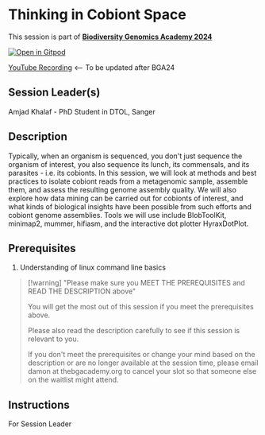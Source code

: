 # Thinking in Cobiont Space

This session is part of [**Biodiversity Genomics Academy 2024**](https://thebgacademy.org/)

[![Open in Gitpod](https://gitpod.io/button/open-in-gitpod.svg)](https://gitpod.io/#https://github.com/thebgacademy/thinking-in-cobiont-space)

[YouTube Recording](https://www.youtube.com/@thebiodiversitygenomicsacademy) <-- To be updated after BGA24

## Session Leader(s)
Amjad Khalaf - PhD Student in DTOL, Sanger


## Description

Typically, when an organism is sequenced, you don't just sequence the organism of interest, you also sequence its lunch, its commensals, and its parasites - i.e. its cobionts. In this session, we will look at methods and best practices to isolate cobiont reads from a metagenomic sample, assemble them, and assess the resulting genome assembly quality. We will also explore how data mining can be carried out for cobionts of interest, and what kinds of biological insights have been possible from such efforts and cobiont genome assemblies. Tools we will use include BlobToolKit, minimap2, mummer, hifiasm, and the interactive dot plotter HyraxDotPlot.

## Prerequisites

1. Understanding of linux command line basics

>[!warning] "Please make sure you MEET THE PREREQUISITES and READ THE DESCRIPTION above"
>
>    You will get the most out of this session if you meet the prerequisites above.
>
>    Please also read the description carefully to see if this session is relevant to you.
>    
>    If you don't meet the prerequisites or change your mind based on the description or are no longer available at the session time, please email damon at thebgacademy.org to cancel your slot so that someone else on the waitlist might attend.


## Instructions
For Session Leader
